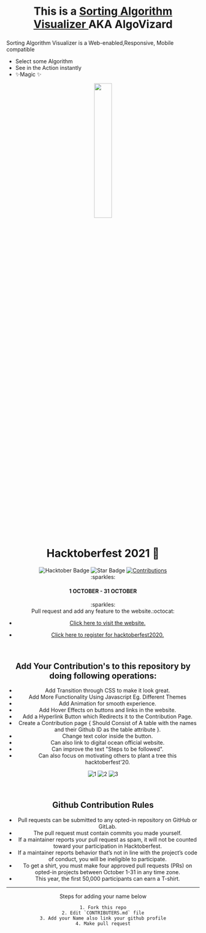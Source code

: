 <h1 align="center">This is a  <a href="https://SatyaSharma73.github.io/AlgoVizard/">Sorting Algorithm Visualizer </a> AKA AlgoVizard</h1>
<h3 align="center"></h3>

Sorting Algorithm Visualizer is a Web-enabled,Responsive, Mobile compatible

- Select some Algorithm
- See in the Action instantly
- ✨Magic ✨


<p align="center">
    <a href="https://hacktoberfest.digitalocean.com/">
        <img src="https://raw.githubusercontent.com/keshavsingh4522/hacktoberfest2021/35fc6060c5ddead5792f29a2437fea160dbe9804/Assets/logo-hacktoberfest-full.f42e3b1.svg" width="30%">
    </a>
</p>


<h1 align="center"> Hacktoberfest 2021 🎉</h1>

<div align="center">
<img src="https://img.shields.io/badge/hacktoberfest-2021-blueviolet" alt="Hacktober Badge"/>
 <img src="https://img.shields.io/static/v1?label=%F0%9F%8C%9F&message=If%20Useful&style=style=flat&color=BC4E99" alt="Star Badge"/>
 <a href="https://github.com/SatyaSharma73" ><img src="https://img.shields.io/badge/Contributions-welcome-violet.svg?style=flat&logo=git" alt="Contributions" /></a>
</div>

<center>:sparkles:<h4>1 OCTOBER - 31 OCTOBER</h4>:sparkles:<center>
Pull request and add any feature to the website.:octocat:
    
  
  
* [Click here to visit the website.](https://SatyaSharma73.github.io/AlgoVizard/)
* [Click here to register for hacktoberfest2020.](https://hacktoberfest.digitalocean.com/)

  <br />
  
## Add Your Contribution's to this repository by doing following operations:
 
- Add Transition through CSS to make it look great.
- Add More Functionality Using Javascript Eg. Different Themes
- Add Animation for smooth experience.
- Add Hover Effects on buttons and links in the website.
- Add a Hyperlink Button which Redirects it to the Contribution Page.
- Create a Contribution page { Should Consist of A table with the names and their Github ID as the table attribute }.
- Change text color inside the button.
- Can also link to digital ocean official website.
- Can improve the text "Steps to be followed".
- Can also focus on motivating others to plant a tree this hacktoberfest'20.
  

![1](https://user-images.githubusercontent.com/71933842/123501185-a649f000-d660-11eb-8861-3bbc0f99dfcc.JPG)
![2](https://user-images.githubusercontent.com/71933842/123501186-a6e28680-d660-11eb-873c-cfb6414ce913.JPG)
![3](https://user-images.githubusercontent.com/71933842/123501187-a813b380-d660-11eb-838d-a1ad6117d11b.JPG)


<br />

  

## Github Contribution Rules
- Pull requests can be submitted to any opted-in repository on GitHub or GitLab.
- The pull request must contain commits you made yourself.
- If a maintainer reports your pull request as spam, it will not be counted toward your participation in Hacktoberfest.
- If a maintainer reports behavior that’s not in line with the project’s code of conduct, you will be ineligible to participate.
- To get a shirt, you must make four approved pull requests (PRs) on opted-in projects between October 1-31 in any time zone.
- This year, the first 50,000 participants can earn a T-shirt.
---

Steps for adding your name below

    1. Fork this repo
    2. Edit `CONTRIBUTERS.md` file
    3. Add your Name also link your github profile
    4. Make pull request

